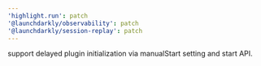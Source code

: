 ```yaml
---
'highlight.run': patch
'@launchdarkly/observability': patch
'@launchdarkly/session-replay': patch
---
```


support delayed plugin initialization via manualStart setting and start API.
